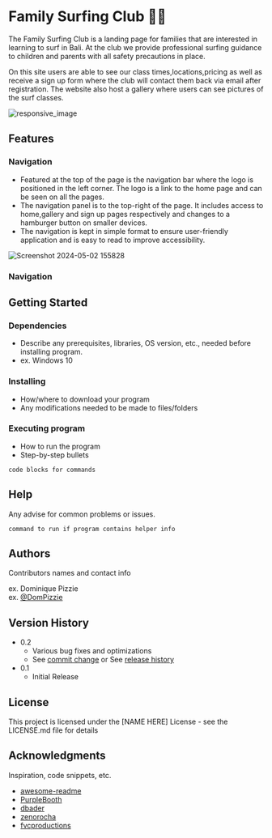 # Family Surfing Club :surfing_man:

The Family Surfing Club is a landing page for families that are interested in learning to surf in Bali.
At the club we provide professional surfing guidance to children and parents with all safety precautions in place.

On this site users are able to see our class times,locations,pricing as well as receive a sign up form where the club will contact them back via email after registration. 
The website also host a gallery where users can see pictures of the surf classes.

![responsive_image](https://github.com/nvanderwalt/Kids-Surfing-Club/assets/167864987/1ff47e76-a9e3-404c-a7b7-6d874fe267b4)

## Features

### Navigation

* Featured at the top of the page is the navigation bar where the logo is positioned in the left corner. The logo is a link to the home page and can be seen on all the pages.
* The navigation panel is to the top-right of the page. It includes access to home,gallery and sign up pages respectively and changes to a hamburger button on smaller devices.
* The navigation is kept in simple format to ensure user-friendly application and is easy to read to improve accessibility.

![Screenshot 2024-05-02 155828](https://github.com/nvanderwalt/Kids-Surfing-Club/assets/167864987/ca8cb05f-9807-48fe-a2a4-c2dd99bc154e)

### Navigation


## Getting Started

### Dependencies

* Describe any prerequisites, libraries, OS version, etc., needed before installing program.
* ex. Windows 10

### Installing

* How/where to download your program
* Any modifications needed to be made to files/folders

### Executing program

* How to run the program
* Step-by-step bullets
```
code blocks for commands
```

## Help

Any advise for common problems or issues.
```
command to run if program contains helper info
```

## Authors

Contributors names and contact info

ex. Dominique Pizzie  
ex. [@DomPizzie](https://twitter.com/dompizzie)

## Version History

* 0.2
    * Various bug fixes and optimizations
    * See [commit change]() or See [release history]()
* 0.1
    * Initial Release

## License

This project is licensed under the [NAME HERE] License - see the LICENSE.md file for details

## Acknowledgments

Inspiration, code snippets, etc.
* [awesome-readme](https://github.com/matiassingers/awesome-readme)
* [PurpleBooth](https://gist.github.com/PurpleBooth/109311bb0361f32d87a2)
* [dbader](https://github.com/dbader/readme-template)
* [zenorocha](https://gist.github.com/zenorocha/4526327)
* [fvcproductions](https://gist.github.com/fvcproductions/1bfc2d4aecb01a834b46)
